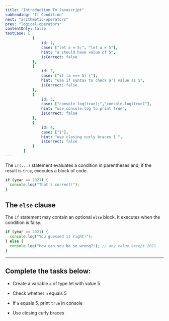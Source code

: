 ```yaml
---
title: "Introduction To Javascript"
subheading: "If Condition"
next: "arithmetic-operators"
prev: "logical-operators"
contentOnly: false
testCase: [
			{
				id: 1,
				case: ["let a = 5;", "let a = 5"],
				hint: "a should have value of 5",
				isCorrect: false
			},
			{
				id: 2,
				case: ["if (a === 5) {"],
				hint: "use if syntax to check a's value as 5",
				isCorrect: false
			},
			{
				id: 3,
				case: ["console.log(true);","console.log(true)"],
				hint: "use console.log to print true",
				isCorrect: false
			},
			{
				id: 4,
				case: ["}"],
				hint: "use closing curly braces } ",
				isCorrect: false
			}
		]
---
```


The `if(...)` statement evaluates a condition in parentheses and, if the result is `true`, executes a block of code.

```javascript
if (year == 2021) {
  console.log("That's correct!");
}
```

## The `else` clause

The `if` statement may contain an optional `else` block. It executes when the condition is falsy.

```javascript
if (year == 2021) {
  console.log("You guessed it right!");
} else {
  console.log("How can you be so wrong?"); // any value except 2021
}
```

---

## Complete the tasks below:

- Create a variable `a` of type let with value 5

- Check whether `a` equals 5

- If `a` equals 5, print `true` in console

- Use closing curly braces
